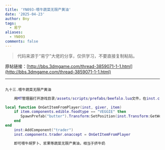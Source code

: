 ```yaml
---
title: 'YN093-喂牛蔬菜无限产黄油'
date: '2025-04-23'
author: Bny
tags:
  - 易宁
aliases:
  - YN093
comments: false
---
```


> 代码来源于“易宁”大佬的分享，仅供学习，不要直接复制粘贴。

原帖链接：[http://bbs.3dmgame.com/thread-3859071-1-1.html](http://bbs.3dmgame.com/thread-3859071-1-1.html)

---

```lua  

九十三.喂牛蔬菜无限产黄油	用MT管理器打开游戏目录/assets/scripts/prefabs/beefalo.lua文件，在inst.components.eater:SetVegetarian()的下一行插入以下内容：local function OnGetItemFromPlayer(inst, giver, item)	if item.components.edible.foodtype == "VEGGIE" then	   SpawnPrefab("butter").Transform:SetPosition(inst.Transform:GetWorldPosition())		endend	inst:AddComponent("trader")	inst.components.trader.onaccept = OnGetItemFromPlayer	即可喂牛胡罗卜、浆果等蔬菜无限产黄油，相当于挤牛奶

```  

